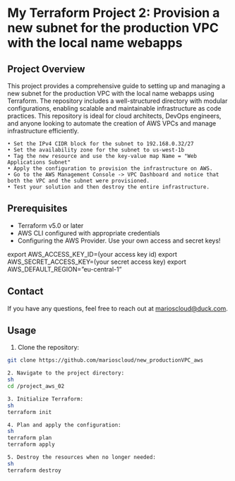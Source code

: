 # My Terraform Project 2: Provision a new subnet for the production VPC with the local name webapps

## Project Overview
This project provides a comprehensive guide to setting up and managing a new subnet for the production VPC with the local name webapps using Terraform. The repository includes a well-structured directory with modular configurations, enabling scalable and maintainable infrastructure as code practices. This repository is ideal for cloud architects, DevOps engineers, and anyone looking to automate the creation of AWS VPCs and manage infrastructure efficiently.

    • Set the IPv4 CIDR block for the subnet to 192.168.0.32/27
    • Set the availability zone for the subnet to us-west-1b
    • Tag the new resource and use the key-value map Name = "Web Applications Subnet"
    • Apply the configuration to provision the infrastructure on AWS.
    • Go to the AWS Management Console -> VPC Dashboard and notice that both the VPC and the subnet were provisioned.
    • Test your solution and then destroy the entire infrastructure.

## Prerequisites
- Terraform v5.0 or later
- AWS CLI configured with appropriate credentials
- Configuring the AWS Provider. Use your own access and secret keys!

export AWS_ACCESS_KEY_ID=(your access key id)
export AWS_SECRET_ACCESS_KEY=(your secret access key)
export AWS_DEFAULT_REGION=”eu-central-1”

## Contact
If you have any questions, feel free to reach out at marioscloud@duck.com.


## Usage
1. Clone the repository:
```sh
git clone https://github.com/marioscloud/new_productionVPC_aws

2. Navigate to the project directory:
sh
cd /project_aws_02

3. Initialize Terraform:
sh
terraform init

4. Plan and apply the configuration:
sh
terraform plan
terraform apply

5. Destroy the resources when no longer needed:
sh
terraform destroy
